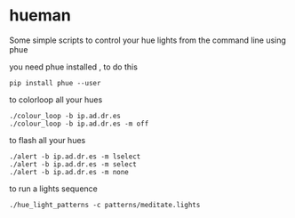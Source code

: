 hueman
======

Some simple scripts to control your hue lights from the command line using phue

you need phue installed , to do this 

```shell
pip install phue --user
```

to colorloop all your hues 
```shell
./colour_loop -b ip.ad.dr.es 
./colour_loop -b ip.ad.dr.es -m off
```

to flash all your hues
```shell
./alert -b ip.ad.dr.es -m lselect
./alert -b ip.ad.dr.es -m select
./alert -b ip.ad.dr.es -m none
```

to run a lights sequence
```shell
./hue_light_patterns -c patterns/meditate.lights 
```
